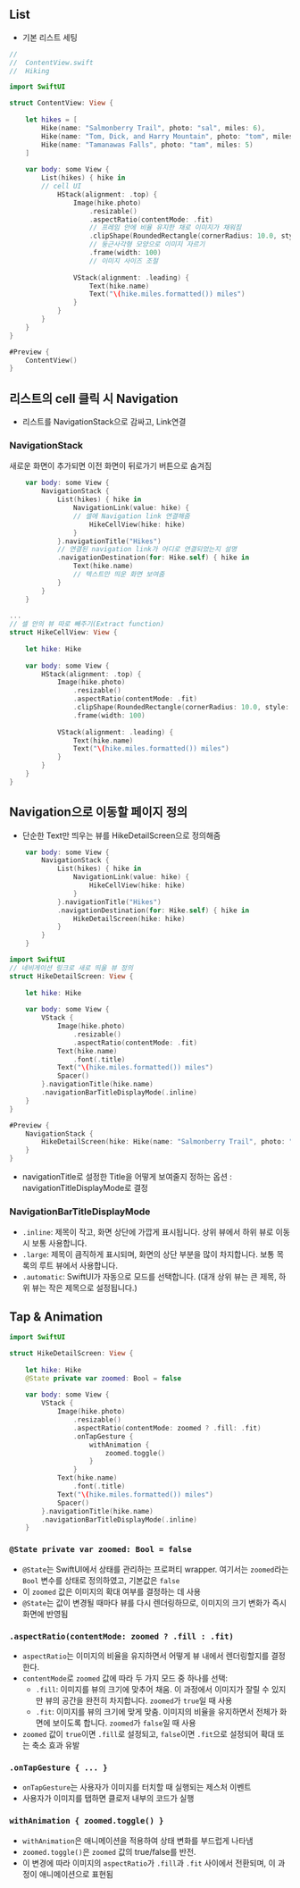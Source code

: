 ## List

- 기본 리스트 세팅

```swift
//
//  ContentView.swift
//  Hiking

import SwiftUI

struct ContentView: View {
    
    let hikes = [
        Hike(name: "Salmonberry Trail", photo: "sal", miles: 6),
        Hike(name: "Tom, Dick, and Harry Mountain", photo: "tom", miles: 5.8),
        Hike(name: "Tamanawas Falls", photo: "tam", miles: 5)
    ]
    
    var body: some View {
        List(hikes) { hike in
        // cell UI
            HStack(alignment: .top) {
                Image(hike.photo)
                    .resizable()
                    .aspectRatio(contentMode: .fit)
                    // 프레임 안에 비율 유지한 채로 이미지가 채워짐
                    .clipShape(RoundedRectangle(cornerRadius: 10.0, style: .continuous))
                    // 둥근사각형 모양으로 이미지 자르기
                    .frame(width: 100)
                    // 이미지 사이즈 조절
                   
                VStack(alignment: .leading) {
                    Text(hike.name)
                    Text("\(hike.miles.formatted()) miles")
                }
            }
        }
    }
}

#Preview {
    ContentView()
}
```

## 리스트의 cell 클릭 시 Navigation

- 리스트를 NavigationStack으로 감싸고, Link연결

### NavigationStack

새로운 화면이 추가되면 이전 화면이 뒤로가기 버튼으로 숨겨짐

```swift
    var body: some View {
        NavigationStack {
            List(hikes) { hike in
                NavigationLink(value: hike) {
                // 셀에 Navigation link 연결해줌
                    HikeCellView(hike: hike)
                }
            }.navigationTitle("Hikes")
            // 연결된 navigation link가 어디로 연결되었는지 설명
            .navigationDestination(for: Hike.self) { hike in
                Text(hike.name)
                // 텍스트만 띄운 화면 보여줌
            }
        }
    }
    
...
// 셀 안의 뷰 따로 빼주기(Extract function)
struct HikeCellView: View {
    
    let hike: Hike
    
    var body: some View {
        HStack(alignment: .top) {
            Image(hike.photo)
                .resizable()
                .aspectRatio(contentMode: .fit)
                .clipShape(RoundedRectangle(cornerRadius: 10.0, style: .continuous))
                .frame(width: 100)
            
            VStack(alignment: .leading) {
                Text(hike.name)
                Text("\(hike.miles.formatted()) miles")
            }
        }
    }
}
```

## Navigation으로 이동할 페이지 정의

- 단순한 Text만 띄우는 뷰를 HikeDetailScreen으로 정의해줌

```swift
    var body: some View {
        NavigationStack {
            List(hikes) { hike in
                NavigationLink(value: hike) {
                    HikeCellView(hike: hike)
                }
            }.navigationTitle("Hikes")
            .navigationDestination(for: Hike.self) { hike in
                HikeDetailScreen(hike: hike)
            }
        }
    }
```

```swift
import SwiftUI
// 네비게이션 링크로 새로 띄울 뷰 정의
struct HikeDetailScreen: View {
    
    let hike: Hike
    
    var body: some View {
        VStack {
            Image(hike.photo)
                .resizable()
                .aspectRatio(contentMode: .fit)
            Text(hike.name)
                .font(.title)
            Text("\(hike.miles.formatted()) miles")
            Spacer()
        }.navigationTitle(hike.name)
        .navigationBarTitleDisplayMode(.inline)
    }
}

#Preview {
    NavigationStack {
        HikeDetailScreen(hike: Hike(name: "Salmonberry Trail", photo: "sal", miles: 6))
    }
}
```

- navigationTitle로 설정한 Title을 어떻게 보여줄지 정하는 옵션 : navigationTitleDisplayMode로 결정

### NavigationBarTitleDisplayMode

- `.inline`: 제목이 작고, 화면 상단에 가깝게 표시됩니다. 상위 뷰에서 하위 뷰로 이동 시 보통 사용합니다.
- `.large`: 제목이 큼직하게 표시되며, 화면의 상단 부분을 많이 차지합니다. 보통 목록의 루트 뷰에서 사용합니다.
- `.automatic`: SwiftUI가 자동으로 모드를 선택합니다. (대개 상위 뷰는 큰 제목, 하위 뷰는 작은 제목으로 설정됩니다.)

## Tap & Animation

```swift
import SwiftUI

struct HikeDetailScreen: View {
    
    let hike: Hike
    @State private var zoomed: Bool = false
    
    var body: some View {
        VStack {
            Image(hike.photo)
                .resizable()
                .aspectRatio(contentMode: zoomed ? .fill: .fit)
                .onTapGesture {
                    withAnimation {
                        zoomed.toggle()
                    }
                }
            Text(hike.name)
                .font(.title)
            Text("\(hike.miles.formatted()) miles")
            Spacer()
        }.navigationTitle(hike.name)
        .navigationBarTitleDisplayMode(.inline)
    }
```

### `@State private var zoomed: Bool = false`

- `@State`는 SwiftUI에서 상태를 관리하는 프로퍼티 wrapper. 여기서는 `zoomed`라는 `Bool` 변수를 상태로 정의하였고, 기본값은 `false`
- 이 `zoomed` 값은 이미지의 확대 여부를 결정하는 데 사용
- `@State`는 값이 변경될 때마다 뷰를 다시 렌더링하므로, 이미지의 크기 변화가 즉시 화면에 반영됨

### `.aspectRatio(contentMode: zoomed ? .fill : .fit)`

- `aspectRatio`는 이미지의 비율을 유지하면서 어떻게 뷰 내에서 렌더링할지를 결정한다.
- `contentMode`로 `zoomed` 값에 따라 두 가지 모드 중 하나를 선택:
    - `.fill`: 이미지를 뷰의 크기에 맞추어 채움. 이 과정에서 이미지가 잘릴 수 있지만 뷰의 공간을 완전히 차지합니다. `zoomed`가 `true`일 때 사용
    - `.fit`: 이미지를 뷰의 크기에 맞게 맞춤. 이미지의 비율을 유지하면서 전체가 화면에 보이도록 합니다. `zoomed`가 `false`일 때 사용
- `zoomed` 값이 `true`이면 `.fill`로 설정되고, `false`이면 `.fit`으로 설정되어 확대 또는 축소 효과 유발

### `.onTapGesture { ... }`

- `onTapGesture`는 사용자가 이미지를 터치할 때 실행되는 제스처 이벤트
- 사용자가 이미지를 탭하면 클로저 내부의 코드가 실행

### `withAnimation { zoomed.toggle() }`

- `withAnimation`은 애니메이션을 적용하여 상태 변화를 부드럽게 나타냄
- `zoomed.toggle()`은 `zoomed` 값의 true/false를 반전.
- 이 변경에 따라 이미지의 `aspectRatio`가 `.fill`과 `.fit` 사이에서 전환되며, 이 과정이 애니메이션으로 표현됨
